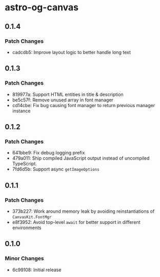 # astro-og-canvas

## 0.1.4

### Patch Changes

- cadcdb5: Improve layout logic to better handle long text

## 0.1.3

### Patch Changes

- 819977a: Support HTML entities in title & description
- be5c57f: Remove unused array in font manager
- cd14cbe: Fix bug causing font manager to return previous manager instance

## 0.1.2

### Patch Changes

- 641bbe9: Fix debug logging prefix
- 479a011: Ship compiled JavaScript output instead of uncompiled TypeScript.
- 7fd6d5b: Support async `getImageOptions`

## 0.1.1

### Patch Changes

- 373b227: Work around memory leak by avoiding reinstantiations of `CanvasKit.FontMgr`
- e8f3952: Avoid top-level `await` for better support in different environments

## 0.1.0

### Minor Changes

- 6c99108: Initial release
